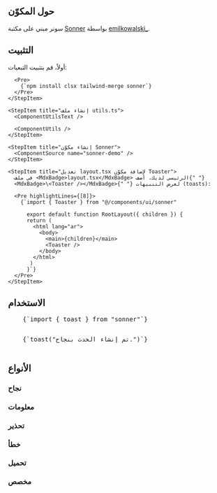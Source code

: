 <ComponentPreview name="sonner-demo" />

## حول المكوّن

<MdxBadge>سونر</MdxBadge> مبني على مكتبة
[Sonner](https://sonner.emilkowal.ski/) بواسطة
[emilkowalski\_](https://x.com/emilkowalski_).

## التثبيت

<div className="not-prose px-4 md:px-0">
  <Step>
    <StepItem title="تثبيت التبعيات">
      أولاً، قم بتثبيت التبعيات:

      <Pre>
        {`npm install clsx tailwind-merge sonner`}
      </Pre>
    </StepItem>

    <StepItem title="إنشاء ملف utils.ts">
      <ComponentUtilsText />

      <ComponentUtils />
    </StepItem>

    <StepItem title="إنشاء مكوّن Sonner">
      <ComponentSource name="sonner-demo" />
    </StepItem>

    <StepItem title="تعديل layout.tsx لإضافة مكوّن Toaster">
      في ملف <MdxBadge>layout.tsx</MdxBadge> الرئيسي لديك، أضف{" "}
      <MdxBadge>\<Toaster /></MdxBadge>{" "} لعرض التنبيهات (toasts):

      <Pre highlightLines={[8]}>
        {`import { Toaster } from "@/components/ui/sonner"

          export default function RootLayout({ children }) {
          return (
            <html lang="ar">
              <body>
                <main>{children}</main>
                <Toaster />
              </body>
            </html>
           )
          }`}
      </Pre>
    </StepItem>
  </Step>
</div>

## الاستخدام

<div className="not-prose space-y-6">
  <Pre>
    {`import { toast } from "sonner"`}
  </Pre>

  <Pre>
    {`toast("تم إنشاء الحدث بنجاح.")`}
  </Pre>
</div>

## الأنواع

### نجاح

<ComponentPreview name="sonner-demo" variant="success" />

### معلومات

<ComponentPreview name="sonner-demo" variant="info" />

### تحذير

<ComponentPreview name="sonner-demo" variant="warning" />

### خطأ

<ComponentPreview name="sonner-demo" variant="error" />

### تحميل

<ComponentPreview name="sonner-demo" variant="loading" />

### مخصص

<ComponentPreview name="sonner-demo" variant="custom" />
